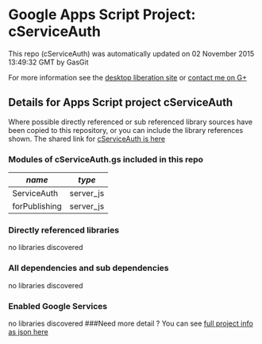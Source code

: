 # Google Apps Script Project: cServiceAuth
This repo (cServiceAuth) was automatically updated on 02 November 2015 13:49:32 GMT by GasGit

For more information see the [desktop liberation site](http://ramblings.mcpher.com/Home/excelquirks/drivesdk/gettinggithubready "desktop liberation") or [contact me on G+](https://plus.google.com/+BruceMcpherson "Bruce McPherson - GDE")
## Details for Apps Script project cServiceAuth
Where possible directly referenced or sub referenced library sources have been copied to this repository, or you can include the library references shown. 
The shared link for [cServiceAuth is here](https://script.google.com/d/1PqmDSzGO6DwhxwAJWyq8xDmiiAbOTse2KoB4MCoziAtrIpYnEdmHhI1K/edit?usp=sharing "open in the GAS IDE")

### Modules of cServiceAuth.gs included in this repo
*name*|*type*
--- | --- 
ServiceAuth| server_js
forPublishing| server_js
### Directly referenced libraries
no libraries discovered
### All dependencies and sub dependencies
no libraries discovered
### Enabled Google Services
no libraries discovered
###Need more detail ?
You can see [full project info as json here](info.json)
